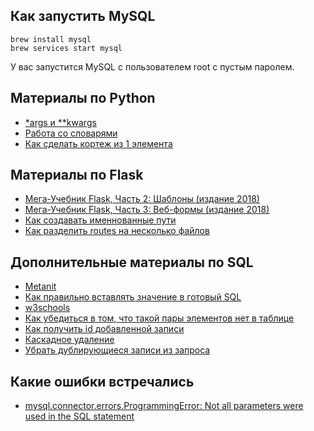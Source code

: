 ## Как запустить MySQL

```shell script
brew install mysql
brew services start mysql
```
У вас запустится MySQL с пользователем root с пустым паролем.

## Материалы по Python

* [*args и **kwargs](https://tproger.ru/translations/python-args-and-kwargs/)
* [Работа со словарями](https://pythonworld.ru/tipy-dannyx-v-python/slovari-dict-funkcii-i-metody-slovarej.html)
* [Как сделать кортеж из 1 элемента](https://stackoverflow.com/questions/12876177/how-to-create-a-tuple-with-only-one-element)

## Материалы по Flask

* [Мега-Учебник Flask, Часть 2: Шаблоны (издание 2018)](https://habr.com/ru/post/346340/)
* [Мега-Учебник Flask, Часть 3: Веб-формы (издание 2018)](https://habr.com/ru/post/346342/)
* [Как создавать именнованные пути](https://stackoverflow.com/questions/24892035/how-can-i-get-the-named-parameters-from-a-url-using-flask)
* [Как разделить routes на несколько файлов](https://stackoverflow.com/questions/42608516/flask-router-from-other-file)


## Дополнительные материалы по SQL

* [Metanit](https://metanit.com/sql/mysql/1.1.php)
* [Как правильно вставлять значение в готовый SQL](https://realpython.com/prevent-python-sql-injection/)
* [w3schools](https://www.w3schools.com/python/python_mysql_getstarted.asp)
* [Как убедиться в том, что такой пары элементов нет в таблице](https://stackoverflow.com/questions/5464131/finding-pairs-that-do-not-exist-in-a-different-table)
* [Как получить id добавленной записи](https://stackoverflow.com/questions/2548493/how-do-i-get-the-id-after-insert-into-mysql-database-with-python)
* [Каскадное удаление](https://www.mysqltutorial.org/mysql-on-delete-cascade/)
* [Убрать дублирующиеся записи из запроса](https://stackoverflow.com/questions/7676110/how-to-remove-duplicates-from-table-using-sql-query)

## Какие ошибки встречались

* [mysql.connector.errors.ProgrammingError: Not all parameters were used in the SQL statement](https://stackoverflow.com/questions/20818155/not-all-parameters-were-used-in-the-sql-statement-python-mysql)





